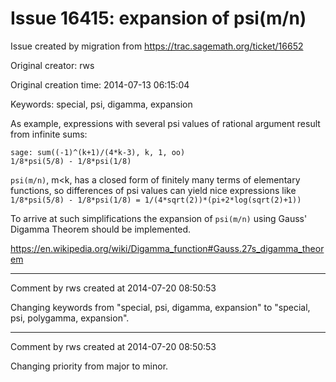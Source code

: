 # Issue 16415: expansion of psi(m/n)

Issue created by migration from https://trac.sagemath.org/ticket/16652

Original creator: rws

Original creation time: 2014-07-13 06:15:04

Keywords: special, psi, digamma, expansion

As example, expressions with several psi values of rational argument result from infinite sums:

```
sage: sum((-1)^(k+1)/(4*k-3), k, 1, oo)
1/8*psi(5/8) - 1/8*psi(1/8)
```


`psi(m/n)`, m<k, has a closed form of finitely many terms of elementary functions, so differences of psi values can yield nice expressions like `1/8*psi(5/8) - 1/8*psi(1/8) = 1/(4*sqrt(2))*(pi+2*log(sqrt(2)+1))`

To arrive at such simplifications the expansion of `psi(m/n)` using Gauss' Digamma Theorem should be implemented.

https://en.wikipedia.org/wiki/Digamma_function#Gauss.27s_digamma_theorem


---

Comment by rws created at 2014-07-20 08:50:53

Changing keywords from "special, psi, digamma, expansion" to "special, psi, polygamma, expansion".


---

Comment by rws created at 2014-07-20 08:50:53

Changing priority from major to minor.
